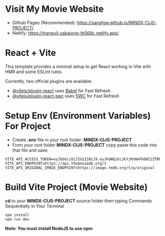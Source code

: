 # Visit My Movie Website
- Github Pages (Recommended): https://sangfgw.github.io/MINDX-CIJS-PROJECT/
- Netlify: https://tranquil-zabaione-fe568c.netlify.app/
# React + Vite

This template provides a minimal setup to get React working in Vite with HMR and some ESLint rules.

Currently, two official plugins are available:

- [@vitejs/plugin-react](https://github.com/vitejs/vite-plugin-react/blob/main/packages/plugin-react/README.md) uses [Babel](https://babeljs.io/) for Fast Refresh
- [@vitejs/plugin-react-swc](https://github.com/vitejs/vite-plugin-react-swc) uses [SWC](https://swc.rs/) for Fast Refresh

# Setup Env (Environment Variables) For Project
- Create **.env** file in your root folder: **MINDX-CIJS-PROJECT**
- From your root folder **MINDX-CIJS-PROJECT** copy paste this code into that file and save:
```
VITE_API_ACCESS_TOKEN=eyJhbGciOiJIUzI1NiJ9.eyJhdWQiOiJkYjMxNmFkOWI2ZTRhYzVlMWNjZTM1ZmViYjhhZDA3OSIsInN1YiI6IjY1MmExMjczMzU4ZGE3MDBlM2JjZjVmMyIsInNjb3BlcyI6WyJhcGlfcmVhZCJdLCJ2ZXJzaW9uIjoxfQ.Z4zBOPYBSi2Pm4JEhdQwB3JzQFSJCbnY527HycoMgh4
VITE_API_ENDPOINT=https://api.themoviedb.org/3
VITE_API_ORIGINAL_IMAGE_ENDPOINT=https://image.tmdb.org/t/p/original
```

# Build Vite Project (Movie Website)
**cd** to your **MINDX-CIJS-PROJECT** source folder then typing Commands Sequentially in Your Terminal
```
npm install
npm run dev
```

**Note: You must install NodeJS to use npm**

